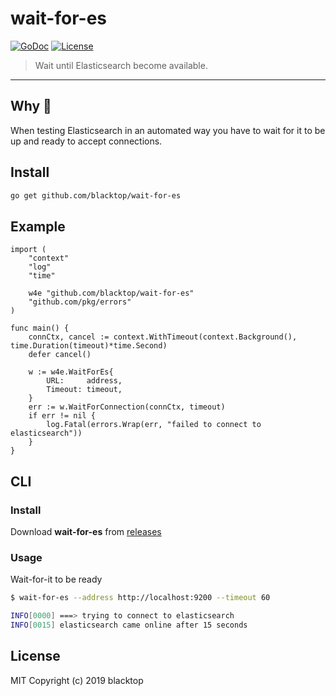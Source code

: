 # wait-for-es

[![GoDoc](https://godoc.org/github.com/blacktop/wait-for-es?status.svg)](https://godoc.org/github.com/blacktop/wait-for-es) [![License](http://img.shields.io/:license-mit-blue.svg)](http://doge.mit-license.org)

> Wait until Elasticsearch become available.

---

## Why 🤔

When testing Elasticsearch in an automated way you have to wait for it to be up and ready to accept connections.

## Install

```bash
go get github.com/blacktop/wait-for-es
```

## Example

```golang
import (
    "context"
    "log"
    "time"

    w4e "github.com/blacktop/wait-for-es"
    "github.com/pkg/errors"
)

func main() {
    connCtx, cancel := context.WithTimeout(context.Background(), time.Duration(timeout)*time.Second)
    defer cancel()

    w := w4e.WaitForEs{
        URL:     address,
        Timeout: timeout,
    }
    err := w.WaitForConnection(connCtx, timeout)
    if err != nil {
        log.Fatal(errors.Wrap(err, "failed to connect to elasticsearch"))
    }
}
```

## CLI

### Install

Download **wait-for-es** from [releases](https://github.com/blacktop/wait-for-es/releases)

### Usage

Wait-for-it to be ready

```bash
$ wait-for-es --address http://localhost:9200 --timeout 60

INFO[0000] ===> trying to connect to elasticsearch
INFO[0015] elasticsearch came online after 15 seconds
```

## License

MIT Copyright (c) 2019 blacktop
